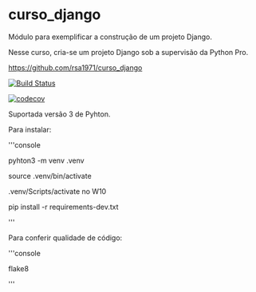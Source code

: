 # curso_django
Módulo para exemplificar a construção de um projeto Django.

Nesse curso, cria-se um projeto Django sob a supervisão da Python Pro.

https://github.com/rsa1971/curso_django

[![Build Status](https://travis-ci.org/rsa1971/curso_django.svg?branch=main)](https://travis-ci.org/rsa1971/curso_django)

[![codecov](https://codecov.io/gh/rsa1971/curso_django/branch/main/graph/badge.svg)](https://codecov.io/gh/rsa1971/curso_django)


Suportada versão 3 de Pyhton.

Para instalar:

'''console

pyhton3 -m venv .venv

source .venv/bin/activate 

.venv/Scripts/activate no W10

pip install -r requirements-dev.txt

'''

Para conferir qualidade de código:

'''console

flake8

'''
